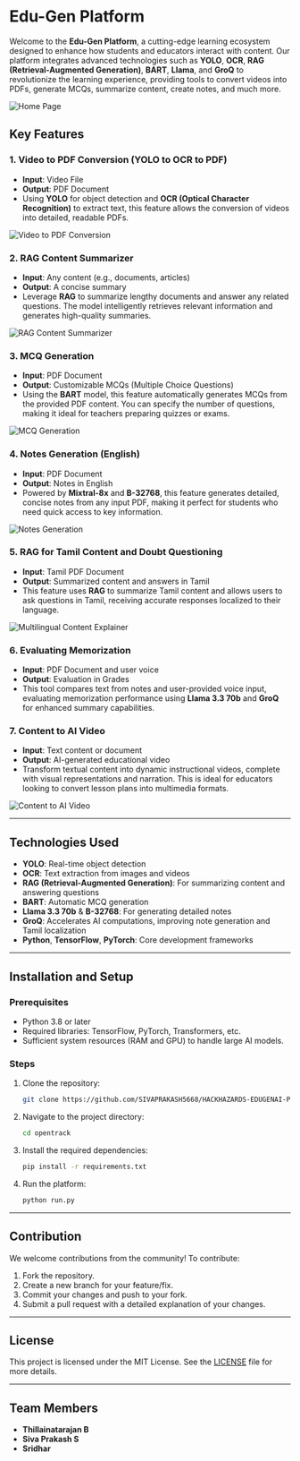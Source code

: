 # Edu-Gen Platform

Welcome to the **Edu-Gen Platform**, a cutting-edge learning ecosystem designed to enhance how students and educators interact with content. Our platform integrates advanced technologies such as **YOLO**, **OCR**, **RAG (Retrieval-Augmented Generation)**, **BART**, **Llama**, and **GroQ** to revolutionize the learning experience, providing tools to convert videos into PDFs, generate MCQs, summarize content, create notes, and much more.

![Home Page](images/home.png)

## Key Features

### 1. **Video to PDF Conversion (YOLO to OCR to PDF)**
   - **Input**: Video File
   - **Output**: PDF Document
   - Using **YOLO** for object detection and **OCR (Optical Character Recognition)** to extract text, this feature allows the conversion of videos into detailed, readable PDFs.

   ![Video to PDF Conversion](images/vid2pdf_notes.png)

### 2. **RAG Content Summarizer**
   - **Input**: Any content (e.g., documents, articles)
   - **Output**: A concise summary
   - Leverage **RAG** to summarize lengthy documents and answer any related questions. The model intelligently retrieves relevant information and generates high-quality summaries.

   ![RAG Content Summarizer](images/notes_explainer.png)

### 3. **MCQ Generation**
   - **Input**: PDF Document
   - **Output**: Customizable MCQs (Multiple Choice Questions)
   - Using the **BART** model, this feature automatically generates MCQs from the provided PDF content. You can specify the number of questions, making it ideal for teachers preparing quizzes or exams.

   ![MCQ Generation](images/mcq_gen.png)

### 4. **Notes Generation (English)**
   - **Input**: PDF Document
   - **Output**: Notes in English
   - Powered by **Mixtral-8x** and **B-32768**, this feature generates detailed, concise notes from any input PDF, making it perfect for students who need quick access to key information.

   ![Notes Generation](images/notes_gen.png)

### 5. **RAG for Tamil Content and Doubt Questioning**
   - **Input**: Tamil PDF Document
   - **Output**: Summarized content and answers in Tamil
   - This feature uses **RAG** to summarize Tamil content and allows users to ask questions in Tamil, receiving accurate responses localized to their language.

   ![Multilingual Content Explainer](images/multi_rag.png)

### 6. **Evaluating Memorization**
   - **Input**: PDF Document and user voice
   - **Output**: Evaluation in Grades
   - This tool compares text from notes and user-provided voice input, evaluating memorization performance using **Llama 3.3 70b** and **GroQ** for enhanced summary capabilities.


### 7. **Content to AI Video**
   - **Input**: Text content or document
   - **Output**: AI-generated educational video
   - Transform textual content into dynamic instructional videos, complete with visual representations and narration. This is ideal for educators looking to convert lesson plans into multimedia formats.

   ![Content to AI Video](images/pdf_notes2vid.png)

---

## Technologies Used

- **YOLO**: Real-time object detection
- **OCR**: Text extraction from images and videos
- **RAG (Retrieval-Augmented Generation)**: For summarizing content and answering questions
- **BART**: Automatic MCQ generation
- **Llama 3.3 70b** & **B-32768**: For generating detailed notes
- **GroQ**: Accelerates AI computations, improving note generation and Tamil localization
- **Python**, **TensorFlow**, **PyTorch**: Core development frameworks

---

## Installation and Setup

### Prerequisites
- Python 3.8 or later
- Required libraries: TensorFlow, PyTorch, Transformers, etc.
- Sufficient system resources (RAM and GPU) to handle large AI models.

### Steps
1. Clone the repository:
   ```bash
   git clone https://github.com/SIVAPRAKASH5668/HACKHAZARDS-EDUGENAI-PLATFORM.git
   ```
2. Navigate to the project directory:
   ```bash
   cd opentrack
   ```
3. Install the required dependencies:
   ```bash
   pip install -r requirements.txt
   ```
4. Run the platform:
   ```bash
   python run.py
   ```

---

## Contribution

We welcome contributions from the community! To contribute:

1. Fork the repository.
2. Create a new branch for your feature/fix.
3. Commit your changes and push to your fork.
4. Submit a pull request with a detailed explanation of your changes.

---

## License

This project is licensed under the MIT License. See the [LICENSE](LICENSE) file for more details.

---

## Team Members

- **Thillainatarajan B**
- **Siva Prakash S**
- **Sridhar**
